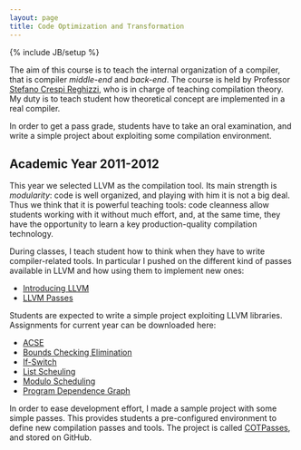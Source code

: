 ```yaml
---
layout: page
title: Code Optimization and Transformation
---
```

{% include JB/setup %}

The aim of this course is to teach the internal organization of a compiler, that is compiler _middle-end_ and _back-end_.
The course is held by Professor [Stefano Crespi Reghizzi](crepi@elet.polimi.it), who is in charge of teaching compilation theory.
My duty is to teach student how theoretical concept are implemented in a real compiler.

In order to get a pass grade, students have to take an oral examination, and write a simple project about exploiting some compilation environment.

Academic Year 2011-2012
-----------------------

This year we selected LLVM as the compilation tool.
Its main strength is _modularity_: code is well organized, and playing with him it is not a big deal.
Thus we think that it is powerful teaching tools: code cleanness allow students working with it without much effort, and, at the same time, they have the
opportunity to learn a key production-quality compilation technology.

During classes, I teach student how to think when they have to write compiler-related tools.
In particular I pushed on the different kind of passes available in LLVM and how using them to implement new ones:

* [Introducing LLVM](/teaching/download/cot/2011-2012/introducing-llvm-lec.pdf)
* [LLVM Passes](/teaching/download/cot/2011-2012/llvm-passes-lec.pdf)

Students are expected to write a simple project exploiting LLVM libraries.
Assignments for current year can be downloaded here:

* [ACSE](/teaching/download/cot/2011-2012/acse.pdf)
* [Bounds Checking Elimination](/teaching/download/cot/2011-2012/bounds-checking-elimination.pdf)
* [If-Switch](/teaching/download/cot/2011-2012/if-switch.pdf)
* [List Scheuling](/teaching/download/cot/2011-2012/list-scheduling.pdf)
* [Modulo Scheduling](/teaching/download/cot/2011-2012/modulo-scheduling.pdf)
* [Program Dependence Graph](/teaching/download/cot/2011-2012/program-dependence-graph.pdf)

In order to ease development effort, I made a sample project with some simple passes.
This provides students a pre-configured environment to define new compilation passes and tools.
The project is called [COTPasses](https://github.com/speziale-ettore/COTPasses), and stored on GitHub.
